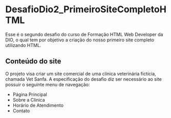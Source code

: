 # DesafioDio2_PrimeiroSiteCompletoHTML
Esse é o segundo desafio do curso de Formação HTML Web Developer da DIO, o qual tem por objetivo a criação do nosso primeiro site completo utilizando HTML.

## Conteúdo do site
O projeto visa criar um site comercial de uma clínica veterinária fictícia, chamada Vet Sanfa. A especificação do desafio diz ser necessário ao site possuir o seguinte menu de navegação:
- Página Principal
- Sobre a Clínica
- Horário de Atendimento
- Contato

